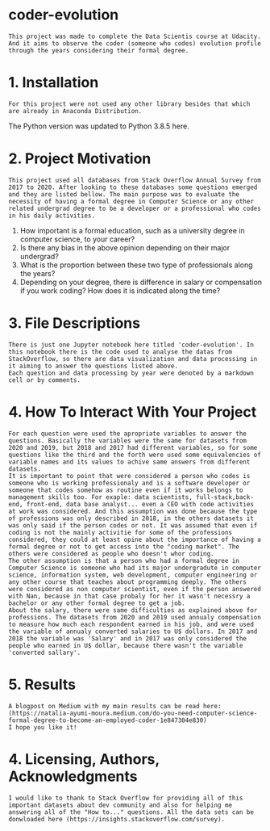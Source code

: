 # coder-evolution
    This project was made to complete the Data Scientis course at Udacity. And it aims to observe the coder (someone who codes) evolution profile through the years considering their formal degree. 

# 1. Installation
    For this project were not used any other library besides that which are already in Anaconda Distribution. 
The Python version was updated to Python 3.8.5 here.

# 2. Project Motivation
    This project used all databases from Stack Overflow Annual Survey from 2017 to 2020. After looking to these databases some questions emerged and they are listed bellow. The main purpose was to evaluate the necessity of having a formal degree in Computer Science or any other related undergrad degree to be a developer or a professional who codes in his daily activities. 
1. How important is a formal education, such as a university degree in computer science, to your career?
2. Is there any bias in the above opinion depending on their major undergrad?
3. What is the proportion between these two type of professionals along the years?
4. Depending on your degree, there is difference in salary or compensation if you work coding? How does it is indicated along the time?

# 3. File Descriptions
    There is just one Jupyter notebook here titled 'coder-evolution'. In this notebook there is the code used to analyse the datas from StackOverflow, so there are data visualization and data processing in it aiming to answer the questions listed above.
	Each question and data processing by year were denoted by a markdown cell or by comments.
	
# 4. How To Interact With Your Project 
    For each question were used the apropriate variables to answer the questions. Basically the variables were the same for datasets from 2020 and 2019, but 2018 and 2017 had different variables, so for some questions like the third and the forth were used some equivalencies of variable names and its values to achive same answers from different datasets.
    It is important to point that were considered a person who codes is someone who is working professionaly and is a software developer or someone that codes somehow as routine even if it works belongs to management skills too. For exaple: data scientists, full-stack,back-end, front-end, data base analyst... even a CEO with code activities at work was considered. And this assumption was done because the type of professions was only described in 2018, in the others datasets it was only said if the person codes or not. It was assumed that even if coding is not the mainly activitie for some of the professions considered, they could at least opine about the importance of having a formal degree or not to get access into the "coding market". The others were considered as people who doesn't whor coding.
    The other assumption is that a person who had a formal degree in Computer Science is someone who had its major undergradute in computer science, information system, web development, computer engineering or any other course that teaches about programming deeply. The others were considered as non computer scientist, even if the person answered with Nan, because in that case probaly for her it wasn't necessry a bachelor or any other formal degree to get a job.
	About the salary, there were same difficulties as explained above for professions. The datasets from 2020 and 2019 used annualy compensation to measure how much each respondent earned in his job, and were used the variable of annualy converted salaries to U$ dollars. In 2017 and 2018 the variable was 'Salary' and in 2017 was only considered the people who earned in U$ dollar, because there wasn't the variable 'converted sallary'. 
	
# 5. Results
    A blogpost on Medium with my main results can be read here: (https://natalia-ayumi-moura.medium.com/do-you-need-computer-science-formal-degree-to-become-an-employed-coder-1e847304e830)
    I hope you like it!

# 4. Licensing, Authors, Acknowledgments  
    I would like to thank to Stack Overflow for providing all of this important datasets about dev community and also for helping me answering all of the "How to..." questions. All the data sets can be donwloaded here (https://insights.stackoverflow.com/survey).
